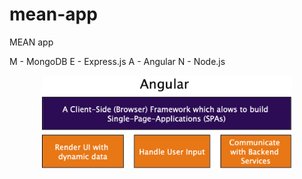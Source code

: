 # mean-app

MEAN app

M - MongoDB
E - Express.js
A - Angular 
N - Node.js

<p align="center">
  <img width="400" height=auto src="https://github.com/anitamiring/mean-app/blob/master/Images/Angular.png">
</p>

